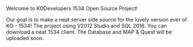 Welcome to KODevelopers 1534 Open Source Project!

Our goal is to make a neat server side source for the lovely version ever of KO - 1534!
The project using V2012 Studio and SQL 2016.
You can download a neat 1534 client.
The Database and MAP & Quest will be uploaded soon.